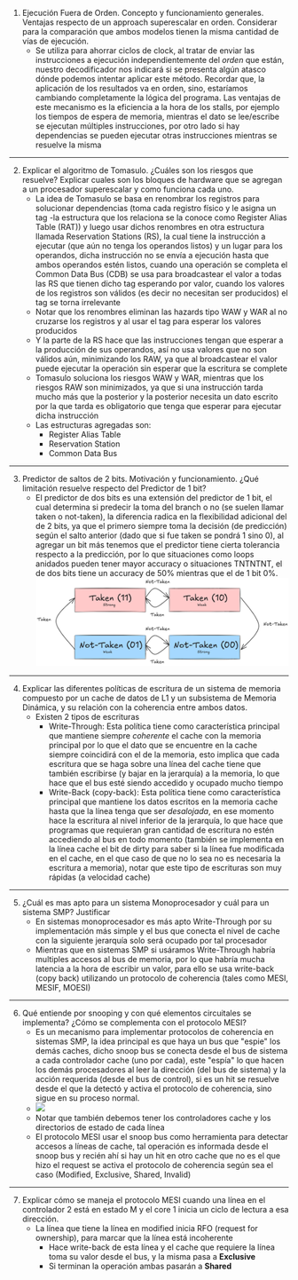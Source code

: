1. Ejecución Fuera de Orden. Concepto y funcionamiento generales. Ventajas respecto de un approach superescalar en orden. Considerar para la comparación que ambos modelos tienen la misma cantidad de vías de ejecución.
	- Se utiliza para ahorrar ciclos de clock, al tratar de enviar las instrucciones a ejecución independientemente del *orden* que están, nuestro decodificador nos indicará si se presenta algún atasco dónde podemos intentar aplicar este método. Recordar que, la aplicación de los resultados va en orden, sino, estaríamos cambiando completamente la lógica del programa. Las ventajas de este mecanismo es la eficiencia a la hora de los stalls, por ejemplo los tiempos de espera de memoria, mientras el dato se lee/escribe se ejecutan múltiples instrucciones, por otro lado si hay dependencias se pueden ejecutar otras instrucciones mientras se resuelve la misma
---
2. Explicar el algoritmo de Tomasulo. ¿Cuáles son los riesgos que resuelve? Explicar cuales son los bloques de hardware que se agregan a un procesador superescalar y como funciona cada uno.
	- La idea de Tomasulo se basa en renombrar los registros para solucionar dependencias (toma cada registro físico y le asigna un tag -la estructura que los relaciona se la conoce como Register Alias Table (RAT)) y luego usar dichos renombres en otra estructura llamada Reservation Stations (RS), la cual tiene la instrucción a ejecutar (que aún no tenga los operandos listos) y un lugar para los operandos, dicha instrucción no se envía a ejecución hasta que ambos operandos estén listos, cuando una operación se completa el Common Data Bus (CDB) se usa para broadcastear el valor a todas las RS que tienen dicho tag esperando por valor, cuando los valores de los registros son válidos (es decir no necesitan ser producidos) el tag se torna irrelevante
	- Notar que los renombres eliminan las hazards tipo WAW y WAR al no cruzarse los registros y al usar el tag para esperar los valores producidos
	- Y la parte de la RS hace que las instrucciones tengan que esperar a la producción de sus operandos, así no usa valores que no son válidos aún, minimizando los RAW, ya que al broadcastear el valor puede ejecutar la operación sin esperar que la escritura se complete
	- Tomasulo soluciona los riesgos WAW y WAR, mientras que los riesgos RAW son minimizados, ya que si una instrucción tarda mucho más que la posterior y la posterior necesita un dato escrito por la que tarda es obligatorio que tenga que esperar para ejecutar dicha instrucción
	- Las estructuras agregadas son:
		- Register Alias Table
		- Reservation Station
		- Common Data Bus
---
3. Predictor de saltos de 2 bits. Motivación y funcionamiento. ¿Qué limitación resuelve respecto del Predictor de 1 bit?
	- El predictor de dos bits es una extensión del predictor de 1 bit, el cual determina si predecir la toma del branch o no (se suelen llamar taken o not-taken), la diferencia radica en la flexibilidad adicional del de 2 bits, ya que el primero siempre toma la decisión (de predicción) según el salto anterior (dado que si fue taken se pondrá 1 sino 0), al agregar un bit más tenemos que el predictor tiene cierta tolerancia respecto a la predicción, por lo que situaciones como loops anidados pueden tener mayor accuracy o situaciones TNTNTNT, el de dos bits tiene un accuracy de 50% mientras que el de 1 bit 0%.![invert_B](adjuntos/2_bit.png)
---
4. Explicar las diferentes políticas de escritura de un sistema de memoria compuesto por un cache de datos de L1 y un subsistema de Memoria Dinámica, y su relación con la coherencia entre ambos datos.
	- Existen 2 tipos de escrituras 
		- Write-Through: Esta política tiene como característica principal que mantiene siempre *coherente* el cache con la memoria principal por lo que el dato que se encuentre en la cache siempre coincidirá con el de la memoria, esto implica que cada escritura que se haga sobre una línea del cache tiene que también escribirse (y bajar en la jerarquía) a la memoria, lo que hace que el bus esté siendo accedido y ocupado mucho tiempo
		- Write-Back (copy-back): Esta política tiene como característica principal que mantiene los datos escritos en la memoria cache hasta que la línea tenga que ser *desalojada*, en ese momento hace la escritura al nivel inferior de la jerarquía, lo que hace que programas que requieran gran cantidad de escritura no estén accediendo al bus en todo momento (también se implementa en la línea cache el bit de dirty para saber si la línea fue modificada en el cache, en el que caso de que no lo sea no es necesaria la escritura a memoria), notar que este tipo de escrituras son muy rápidas (a velocidad cache)
---
5. ¿Cuál es mas apto para un sistema Monoprocesador y cuál para un sistema SMP? Justificar
	- En sistemas monoprocesador es más apto Write-Through por su implementación más simple y el bus que conecta el nivel de cache con la siguiente jerarquía solo será ocupado por tal procesador
	- Mientras que en sistemas SMP si usáramos Write-Through habría multiples accesos al bus de memoria, por lo que habría mucha latencia a la hora de escribir un valor, para ello se usa write-back (copy back) utilizando un protocolo de coherencia (tales como MESI, MESIF, MOESI)
---
6. Qué entiende por snooping y con qué elementos circuitales se implementa? ¿Cómo se complementa con el protocolo MESI?
	- Es un mecanismo para implementar protocolos de coherencia en sistemas SMP, la idea principal es que haya un bus que "espie" los demás caches, dicho snoop bus se conecta desde el bus de sistema a cada controlador cache (uno por cada), este "espía" lo que hacen los demás procesadores al leer la dirección (del bus de sistema) y la acción requerida (desde el bus de control), si es un hit se resuelve desde el que la detectó y activa el protocolo de coherencia, sino sigue en su proceso normal.
	- ![](adjuntos/coherencia_snoop_bus.png)
	- Notar que también debemos tener los controladores cache y los directorios de estado de cada línea
	- El protocolo MESI usar el snoop bus como herramienta para detectar accesos a líneas de cache, tal operación es informada desde el snoop bus y recién ahí si hay un hit en otro cache que no es el que hizo el request se activa el protocolo de coherencia según sea el caso (Modified, Exclusive, Shared, Invalid)
---
7. Explicar cómo se maneja el protocolo MESI cuando una línea en el controlador 2 está en estado M y el core 1 inicia un ciclo de lectura a esa dirección.
	-  La línea que tiene la línea en modified inicia RFO (request for ownership), para marcar que la línea está incoherente
		-  Hace write-back de esta línea y el cache que requiere la línea toma su valor desde el bus, y la misma pasa a **Exclusive**
		- Si terminan la operación ambas pasarán a **Shared**